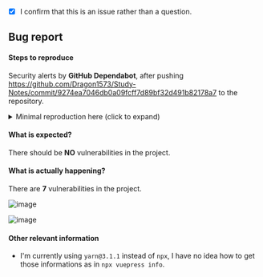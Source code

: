 <!-- Please don't delete this template or we'll close your issue -->
<!-- Before creating an issue please make sure you are using the latest version of VuePress. -->

<!-- Please confirm you will submit an issue. -->
<!-- Issues which contain questions or support requests will be closed. -->
<!-- (Update "[ ]" to "[x]" to check a box) -->

- [x] I confirm that this is an issue rather than a question.

<!-- Please ask questions via following several ways. -->
<!-- https://vue-land.js.org/ -->
<!-- https://forum.vuejs.org/ -->
<!-- https://stackoverflow.com/questions/ask?tags=vuepress -->

## Bug report

#### Steps to reproduce

<!-- If you are reporting a bug that can ONLY be reproduced on your repository, PLEASE provide this repo link. That takes guessing work out of the way and saves us time. -->

Security alerts by **GitHub Dependabot**, after pushing <https://github.com/Dragon1573/Study-Notes/commit/9274ea7046db0a09fcff7d89bf32d491b82178a7> to the repository.

<!-- If your repo isn't public, you can use `codesandbox` or `yarn create vuepress` to create a minimal reproduction -->

<details>
<summary>Minimal reproduction here (click to expand)</summary>

```text
Repository λ mkdir vuepress-vulnerablilities

Repository λ cd .\vuepress-vulnerablilities

vuepress-vulnerablilities λ yarn set version berry
➤ YN0000: Retrieving https://repo.yarnpkg.com/3.1.1/packages/yarnpkg-cli/bin/yarn.js
➤ YN0000: Saving the new release in .yarn/releases/yarn-3.1.1.cjs
➤ YN0000: Done in 3s 502ms

vuepress-vulnerablilities λ yarn init
{
  name: 'vuepress-vulnerablilities',
  packageManager: 'yarn@3.1.1'
}

vuepress-vulnerablilities on main  ● λ echo 'nodeLinker: node_modules' >> .yarnrc.yml

vuepress-vulnerablilities on main  ● λ yarn add -D vuepress
➤ YN0000: ┌ Resolution step
➤ YN0000: │ ... (18 lines folded)
➤ YN0000: └ Completed in 28s 856ms
➤ YN0000: ┌ Fetch step
➤ YN0013: │ ... (5 lines folded)
➤ YN0000: └ Completed in 4s 169ms
➤ YN0000: ┌ Link step
➤ YN0007: │ ... (4 lines folded)
➤ YN0000: └ Completed in 16s 987ms
➤ YN0000: Done with warnings in 50s 209ms

vuepress-vulnerablilities on main  ● λ yarn npm audit -A -R
├─ ansi-regex: 4.1.0
│  ├─ Issue:  Inefficient Regular Expression Complexity in chalk/ansi-regex
│  ├─ URL: https://github.com/advisories/GHSA-93q8-gq69-wqmw
│  ├─ Severity: moderate
│  ├─ Vulnerable Versions: >2.1.1 <5.0.1
│  ├─ Patched Versions: >=5.0.1
│  ├─ Via: vuepress
│  └─ Recommendation: Upgrade to version 5.0.1 or later
│
├─ highlight.js: 9.18.5
│  ├─ Issue: ReDOS vulnerabities: multiple grammars
│  ├─ URL: https://github.com/advisories/GHSA-7wwv-vh3v-89cq
│  ├─ Severity: moderate
│  ├─ Vulnerable Versions: >=9.0.0 <10.4.1
│  ├─ Patched Versions: >=10.4.1
│  ├─ Via: vuepress
│  └─ Recommendation: Upgrade to version 10.4.1 or later
│
├─ markdown-it: 8.4.2
│  ├─ Issue: Uncontrolled Resource Consumption in markdown-it
│  ├─ URL: https://github.com/advisories/GHSA-6vfc-qv3f-vr6c
│  ├─ Severity: moderate
│  ├─ Vulnerable Versions: <12.3.2
│  ├─ Patched Versions: >=12.3.2
│  ├─ Via: vuepress
│  └─ Recommendation: Upgrade to version 12.3.2 or later
│
├─ node-forge: 0.10.0
│  ├─ Issue: Open Redirect in node-forge
│  ├─ URL: https://github.com/advisories/GHSA-8fr3-hfg3-gpgp
│  ├─ Severity: moderate
│  ├─ Vulnerable Versions: <1.0.0
│  ├─ Patched Versions: >=1.0.0
│  ├─ Via: vuepress
│  └─ Recommendation: Upgrade to version 1.0.0 or later
│
├─ nth-check: 1.0.2
│  ├─ Issue: Inefficient Regular Expression Complexity in nth-check
│  ├─ URL: https://github.com/advisories/GHSA-rp65-9cf3-cjxr
│  ├─ Severity: moderate
│  ├─ Vulnerable Versions: <2.0.1
│  ├─ Patched Versions: >=2.0.1
│  ├─ Via: vuepress
│  └─ Recommendation: Upgrade to version 2.0.1 or later
│
└─ postcss: 7.0.39
   ├─ Issue: Regular Expression Denial of Service in postcss
   ├─ URL: https://github.com/advisories/GHSA-566m-qj78-rww5
   ├─ Severity: moderate
   ├─ Vulnerable Versions: <8.2.13
   ├─ Patched Versions: >=8.2.13
   ├─ Via: vuepress
   └─ Recommendation: Upgrade to version 8.2.13 or later
```

</details>

#### What is expected?

There should be **NO** vulnerabilities in the project.

#### What is actually happening?

There are **7** vulnerabilities in the project.

![image](https://user-images.githubusercontent.com/49941141/152952404-27a7fd80-e57e-4fcc-93c6-3c836f58d0dc.png)

![image](https://user-images.githubusercontent.com/49941141/152952577-0045ec5e-32e5-428c-80ec-d238f6ac348d.png)

#### Other relevant information

- I'm currently using `yarn@3.1.1` instead of `npx`, I have no idea how to get those informations as in `npx vuepress info`.